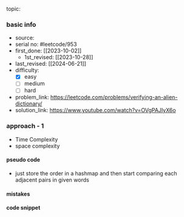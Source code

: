 topic:

### basic info
- source: 
- serial no: #leetcode/953 
- first_done: [[2023-10-02]]
	- 1st_revised: [[2023-10-28]]
- last_revised: [[2024-06-21]]
- difficulty:
	- [x] easy
	- [ ] medium
	- [ ] hard
- problem_link: https://leetcode.com/problems/verifying-an-alien-dictionary/ 
- solution_link: https://www.youtube.com/watch?v=OVgPAJIyX6o

### approach - 1
- Time Complexity
- space complexity

#### pseudo code
- just store the order in a hashmap and then start comparing each adjacent pairs in given words
#### mistakes

#### code snippet
```python

```